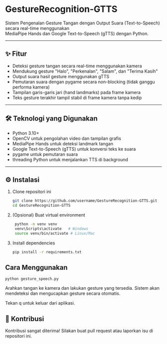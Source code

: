 # GestureRecognition-GTTS

Sistem Pengenalan Gesture Tangan dengan Output Suara (Text-to-Speech) secara real-time menggunakan  
MediaPipe Hands dan Google Text-to-Speech (gTTS) dengan Python.

---

## ✨ Fitur
- Deteksi gesture tangan secara real-time menggunakan kamera
- Mendukung gesture "Halo", "Perkenalan", "Salam", dan "Terima Kasih"
- Output suara hasil gesture menggunakan gTTS
- Pemutaran suara dengan pygame secara non-blocking (tidak ganggu performa kamera)
- Tampilan garis-garis jari (hand landmarks) pada frame kamera
- Teks gesture terakhir tampil stabil di frame kamera tanpa kedip

---

## 🛠 Teknologi yang Digunakan
- Python 3.10+
- OpenCV untuk pengolahan video dan tampilan grafis
- MediaPipe Hands untuk deteksi landmark tangan
- Google Text-to-Speech (gTTS) untuk konversi teks ke suara
- pygame untuk pemutaran suara
- threading Python untuk menjalankan TTS di background

---

## ⚙️ Instalasi

1. Clone repositori ini
   ```bash
   git clone https://github.com/username/GestureRecognition-GTTS.git
   cd GestureRecognition-GTTS
2. (Opsional) Buat virtual environment
   ```bash
    python -m venv venv
    venv\Scripts\activate   # Windows
    source venv/bin/activate # Linux/Mac
3. Install dependencies
    ```bash
    pip install -r requirements.txt

## Cara Menggunakan
    python gesture_speech.py
Arahkan tangan ke kamera dan lakukan gesture yang tersedia.
Sistem akan mendeteksi dan mengucapkan gesture secara otomatis.

Tekan q untuk keluar dari aplikasi.

## 🤝 Kontribusi
Kontribusi sangat diterima!
Silakan buat pull request atau laporkan isu di repositori ini.


